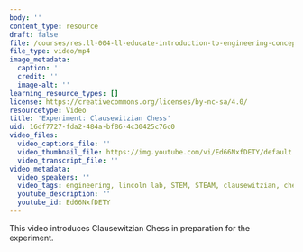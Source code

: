 ```yaml
---
body: ''
content_type: resource
draft: false
file: /courses/res.ll-004-ll-educate-introduction-to-engineering-concepts-spring-2022/mitres_ll-004s22_4_chess_360p_16_9.mp4
file_type: video/mp4
image_metadata:
  caption: ''
  credit: ''
  image-alt: ''
learning_resource_types: []
license: https://creativecommons.org/licenses/by-nc-sa/4.0/
resourcetype: Video
title: 'Experiment: Clausewitzian Chess'
uid: 16df7727-fda2-484a-bf86-4c30425c76c0
video_files:
  video_captions_file: ''
  video_thumbnail_file: https://img.youtube.com/vi/Ed66NxfDETY/default.jpg
  video_transcript_file: ''
video_metadata:
  video_speakers: ''
  video_tags: engineering, lincoln lab, STEM, STEAM, clausewitzian, chess
  youtube_description: ''
  youtube_id: Ed66NxfDETY
---
```

This video introduces Clausewitzian Chess in preparation for the experiment.